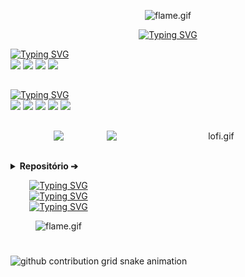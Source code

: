 <p align="center">
  <img src="https://media.tenor.com/UO2iB6nZD9MAAAAi/35524757372-flame.gif" alt="flame.gif" width="60" height="60" />
</p>  

<p align="center">
  <a href="https://git.io/typing-svg">
    <img src="https://readme-typing-svg.herokuapp.com?font=Fira+Code&pause=938&color=AE4EF7FF&center=true&vCenter=true&repeat=true&random=false&width=435&size=30&lines=Bem-vindo+ao+meu+perfil!;Analisando+alguns+Dados;iniciante+em+UX+Design" alt="Typing SVG">
  </a>
</p>    

  <a href="https://git.io/typing-svg">
    <img src="https://readme-typing-svg.herokuapp.com?font=Fira+Code&pause=938&color=EBEBEBFF&center=false&vCenter=false&repeat=false&random=false&width=435&size=18&lines=✦+Habilidades" alt="Typing SVG">
  </a>
  

<div> 
  <img src="https://img.shields.io/badge/Python-1b004b?style=for-the-badge&logo=python&logoColor=white"/>
  <img src="https://img.shields.io/badge/CSS-4d0491?&style=for-the-badge&logo=css3&logoColor=white"/>
  <img src="https://img.shields.io/badge/HTML-461e6b?style=for-the-badge&logo=html5&logoColor=white" />
  <img src="https://img.shields.io/badge/JavaScript-530088?style=for-the-badge&logo=javascript&logoColor=white"/>

</div>

##
  <a href="https://git.io/typing-svg">
    <img src="https://readme-typing-svg.herokuapp.com?font=Fira+Code&pause=938&color=EBEBEBFF&center=false&vCenter=false&repeat=false&random=false&width=435&size=18&lines=✦+Ambientes" alt="Typing SVG">
  </a>
  
  <div> 
  <img src="https://img.shields.io/badge/MySQL-530088?style=for-the-badge&logo=mysql&logoColor=white"/>
  <img src="https://img.shields.io/badge/Colab-7f00b2?style=for-the-badge&logo=googlecolab&color=7f00b2"/>
  <img src="https://img.shields.io/badge/replit-3a33ae?style=for-the-badge&logo=replit&logoColor=white"/>
 	<img src="https://img.shields.io/badge/Kaggle-461e6b?style=for-the-badge&logo=Kaggle&logoColor=white">
  <img src="https://img.shields.io/badge/Figma-4d0491?style=for-the-badge&logo=figma&logoColor=white"/>
</div>

##

<p align="center">
  <img src="https://github-readme-stats.vercel.app/api?username=GiovanaMerces&show_icons=true&theme=midnight-purple&include_all_commits=true&count_private=true&hide_border=true&bg_color=00000000" /><img src="https://media1.tenor.com/m/wch_imF_RLUAAAAC/lofi.gif" alt="lofi.gif" align="right" width="350" height="200"
</p>

##

<details>
    <summary><strong>Repositório ➔</strong></summary>
    <br>
    <a href="https://github.com/GiovanaMerces/RelatorioShopp2">
        <img src="https://github-readme-stats.vercel.app/api/pin/?username=GiovanaMerces&repo=RelatorioShopp2&show_icons=true&theme=midnight-purple&hide_border=false&bg_color=00000000">
    </a>
    <a href="https://github.com/GiovanaMerces/HoPepper">
        <img src="https://github-readme-stats.vercel.app/api/pin/?username=GiovanaMerces&repo=HotPepper&show_icons=true&theme=midnight-purple&hide_border=false&bg_color=00000000">
    </a>
</details>


<p align="center">
<a href="https://git.io/typing-svg">
    <img src="https://readme-typing-svg.herokuapp.com?font=Fira+Code&pause=938&color=D323FFFF&center=true&vCenter=true&repeat=false&random=false&width=435&size=15&lines=Uma+consulta+SQL+entra+em+uma+barra," alt="Typing SVG"/><br>
    <img src="https://readme-typing-svg.herokuapp.com?font=Fira+Code&pause=938&color=D323FFFF&center=true&vCenter=true&repeat=false&random=false&width=435&size=15&lines=caminha+até+duas+tabelas+e+pergunta..." alt="Typing SVG"/><br>
  <img src="https://readme-typing-svg.herokuapp.com?font=Fira+Code&pause=938&color=1E9DFFFF&center=true&vCenter=true&repeat=false&random=false&width=435&size=15&lines='Posso+me+juntar+a+vocês?'" alt="Typing SVG">
  </a>
</p>

<p align="center">
  <img src="https://media.tenor.com/PGyUHP0qCsEAAAAi/shark-snigger-laugh-evil-that%27s-embarrassing.gif" alt="flame.gif" width="60" height="60" />
</p>  

<picture>
  <source media="(prefers-color-scheme: dark)" srcset="https://raw.githubusercontent.com/GiovanaMerces/GiovanaMerces/output/github-contribution-grid-snake-dark.svg">
  <source media="(prefers-color-scheme: light)" srcset="https://raw.githubusercontent.com/GiovanaMerces/GiovanaMerces/output/github-contribution-grid-snake.svg">
  <img alt="github contribution grid snake animation" src="https://raw.githubusercontent.com/GiovanaMerces/GiovanaMerces/output/github-contribution-grid-snake-dark.svg">
<picture>
<br><br>
 

